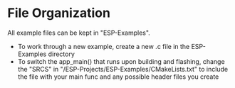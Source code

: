 # File Organization

All example files can be kept in "ESP-Examples".

- To work through a new example, create a new .c file in the ESP-Examples directory
- To switch the app_main() that runs upon building and flashing,
  change the "SRCS" in "/ESP-Projects/ESP-Examples/CMakeLists.txt" to include the file with your main func and any possible header files you create
